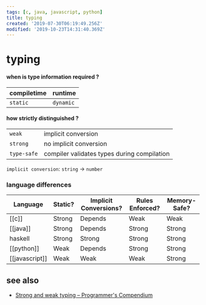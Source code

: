 ```yaml
---
tags: [c, java, javascript, python]
title: typing
created: '2019-07-30T06:19:49.256Z'
modified: '2019-10-23T14:31:40.369Z'
---
```


# typing

#### when is type information required ?
| compiletime | runtime   |  
|--           |--         |  
| `static`    | `dynamic` |  

#### how strictly distinguished ?
| | |
|--           |--                       |
| `weak`      | implicit conversion     |
| `strong`    | no implicit conversion  |
| `type-safe` | compiler validates types during compilation |

`implicit conversion`: `string` -> `number`

### language differences

Language       | Static? | Implicit Conversions? | Rules Enforced? | Memory-Safe?
--             |--       |--                     |--               |--           
[[c]]          | Strong  | Depends               | Weak            | Weak        
[[java]]       | Strong  | Depends               | Strong          | Strong      
haskell        | Strong  | Strong                | Strong          | Strong      
[[python]]     | Weak    | Depends               | Strong          | Strong      
[[javascript]] | Weak    | Weak                  | Weak            | Strong      

## see also
- [Strong and weak typing – Programmer's Compendium](https://www.destroyallsoftware.com/compendium/strong-and-weak-typing?share_key=6b0dd1ec18ab6102)
